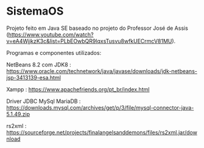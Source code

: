 # SistemaOS

Projeto feito em Java SE baseado no projeto do Professor José de Assis (https://www.youtube.com/watch?v=eA4WjjkzK3c&list=PLbEOwbQR9lqxsTusvu8wfkUECrmcV81MU).

Programas e componentes utilizados:

NetBeans 8.2 com JDK8 : https://www.oracle.com/technetwork/java/javase/downloads/jdk-netbeans-jsp-3413139-esa.html

Xampp : https://www.apachefriends.org/pt_br/index.html

Driver JDBC MySql MariaDB : https://downloads.mysql.com/archives/get/p/3/file/mysql-connector-java-5.1.49.zip

rs2xml : https://sourceforge.net/projects/finalangelsanddemons/files/rs2xml.jar/download

